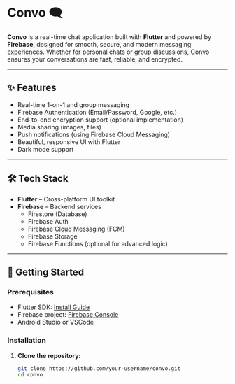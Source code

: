 # Convo 🗨️

**Convo** is a real-time chat application built with **Flutter** and powered by **Firebase**, designed for smooth, secure, and modern messaging experiences. Whether for personal chats or group discussions, Convo ensures your conversations are fast, reliable, and encrypted.

---

## ✨ Features

- Real-time 1-on-1 and group messaging
- Firebase Authentication (Email/Password, Google, etc.)
- End-to-end encryption support (optional implementation)
- Media sharing (images, files)
- Push notifications (using Firebase Cloud Messaging)
- Beautiful, responsive UI with Flutter
- Dark mode support

---

## 🛠️ Tech Stack

- **Flutter** – Cross-platform UI toolkit
- **Firebase** – Backend services  
  - Firestore (Database)  
  - Firebase Auth  
  - Firebase Cloud Messaging (FCM)  
  - Firebase Storage  
  - Firebase Functions (optional for advanced logic)

---

## 🚀 Getting Started

### Prerequisites

- Flutter SDK: [Install Guide](https://flutter.dev/docs/get-started/install)
- Firebase project: [Firebase Console](https://console.firebase.google.com/)
- Android Studio or VSCode

### Installation

1. **Clone the repository:**
   ```bash
   git clone https://github.com/your-username/convo.git
   cd convo
